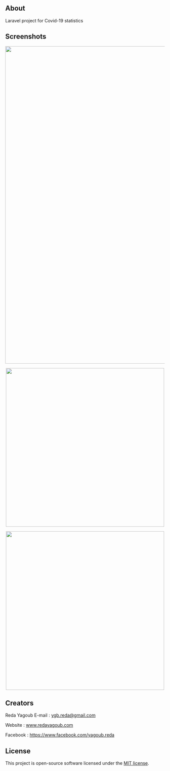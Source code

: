 
## About 

Laravel project for Covid-19 statistics 

## Screenshots

<p align="center"><img src="https://redayagoub.com/assets/images/Feature Graphic 1.png" width="1000"></p>
<p align="center"><img src="https://redayagoub.com/assets/images/img11.png" width="500"></p>
<p align="center"><img src="https://redayagoub.com/assets/images/img22.png" width="500"></p>

## Creators

Reda Yagoub
E-mail : ygb.reda@gmail.com

Website : www.redayagoub.com

Facebook : https://www.facebook.com/yagoub.reda

## License

This project is open-source software licensed under the [MIT license](https://opensource.org/licenses/MIT).
